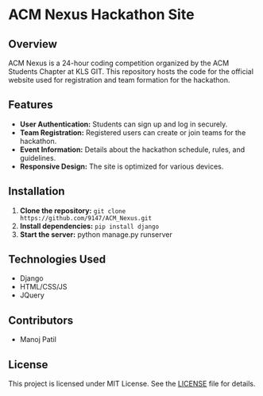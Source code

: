 # ACM Nexus Hackathon Site

## Overview
ACM Nexus is a 24-hour coding competition organized by the ACM Students Chapter at KLS GIT. This repository hosts the code for the official website used for registration and team formation for the hackathon.

## Features
- **User Authentication:** Students can sign up and log in securely.
- **Team Registration:** Registered users can create or join teams for the hackathon.
- **Event Information:** Details about the hackathon schedule, rules, and guidelines.
- **Responsive Design:** The site is optimized for various devices.

## Installation
1. **Clone the repository:** `git clone https://github.com/9147/ACM_Nexus.git`
2. **Install dependencies:** `pip install django`
3. **Start the server:** python manage.py runserver


## Technologies Used
- Django
- HTML/CSS/JS
- JQuery

## Contributors
- Manoj Patil

## License
This project is licensed under MIT License. See the [LICENSE]([link-to-license-file](https://github.com/9147/ACM_Nexus/blob/main/LICENSE)https://github.com/9147/ACM_Nexus/blob/main/LICENSE) file for details.


